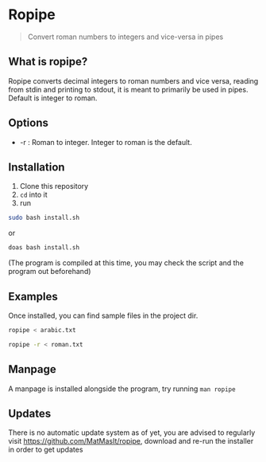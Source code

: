 # Ropipe
> Convert roman numbers to integers and vice-versa in pipes
## What is ropipe?
Ropipe converts decimal integers to roman numbers and vice versa, reading from stdin and printing to stdout, it is meant to primarily be used in pipes.
Default is integer to roman.
## Options 
* -r : Roman to integer. Integer to roman is the default.
## Installation
1. Clone this repository
2. `cd` into it
3. run
```sh
sudo bash install.sh
```
or
```sh
doas bash install.sh
```
(The program is compiled at this time, you may check the script and the program out beforehand)
## Examples
Once installed, you can find sample files in the project dir.
```sh
ropipe < arabic.txt
```
```sh
ropipe -r < roman.txt
```
## Manpage

A manpage is installed alongside the program, try running `man ropipe`

## Updates

There is no automatic update system as of yet, you are advised to regularly visit https://github.com/MatMasIt/ropipe, download and re-run the installer in order to get updates
